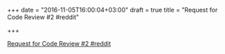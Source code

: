 +++
date = "2016-11-05T16:00:04+03:00"
draft = true
title = "Request for Code Review #2  #reddit"

+++

<p><a href="https://t.co/DP3o1YWN28">Request for Code Review #2  #reddit</a></p>
